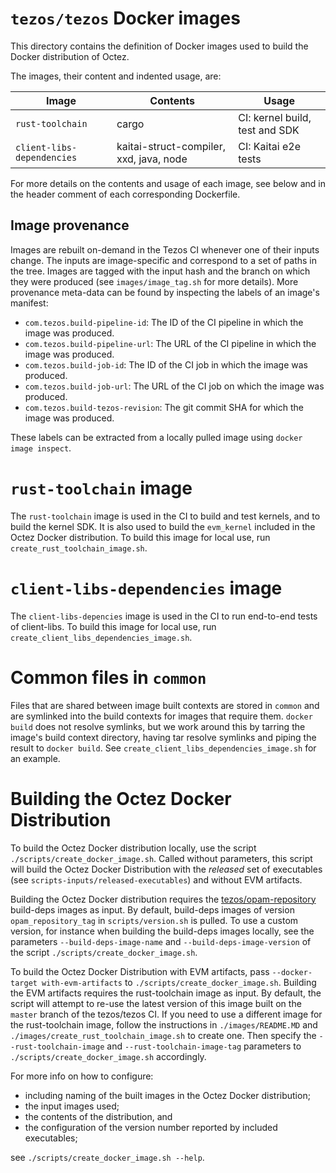 # `tezos/tezos` Docker images

This directory contains the definition of Docker images used to build
the Docker distribution of Octez.

The images, their content and indented usage, are:

| Image                      | Contents                                | Usage                          |
|----------------------------|-----------------------------------------|--------------------------------|
| `rust-toolchain`           | cargo                                   | CI: kernel build, test and SDK |
| `client-libs-dependencies` | kaitai-struct-compiler, xxd, java, node | CI: Kaitai e2e tests           |

For more details on the contents and usage of each image, see below
and in the header comment of each corresponding Dockerfile.

## Image provenance

Images are rebuilt on-demand in the Tezos CI whenever one of their
inputs change.  The inputs are image-specific and correspond to a set
of paths in the tree. Images are tagged with the input hash and the
branch on which they were produced (see `images/image_tag.sh` for more
details). More provenance meta-data can be found by inspecting the
labels of an image's manifest:

 - `com.tezos.build-pipeline-id`: The ID of the CI pipeline in which
   the image was produced.
 - `com.tezos.build-pipeline-url`: The URL of the CI pipeline in which
   the image was produced.
 - `com.tezos.build-job-id`: The ID of the CI job in which the image
   was produced.
 - `com.tezos.build-job-url`: The URL of the CI job on which the image
   was produced.
 - `com.tezos.build-tezos-revision`: The git commit SHA for which the
   image was produced.

These labels can be extracted from a locally pulled image using
`docker image inspect`.

# `rust-toolchain` image

The `rust-toolchain` image is used in the CI to build and test
kernels, and to build the kernel SDK. It is also used to build the
`evm_kernel` included in the Octez Docker distribution. To build this
image for local use, run `create_rust_toolchain_image.sh`.

# `client-libs-dependencies` image

The `client-libs-depencies` image is used in the CI to run end-to-end
tests of client-libs. To build this image for local use, run
`create_client_libs_dependencies_image.sh`.

# Common files in `common`

Files that are shared between image built contexts are stored in
`common` and are symlinked into the build contexts for images that
require them. `docker build` does not resolve symlinks, but we work
around this by tarring the image's build context directory, having tar
resolve symlinks and piping the result to `docker build`. See
`create_client_libs_dependencies_image.sh` for an example.

# Building the Octez Docker Distribution

To build the Octez Docker distribution locally, use the script
`./scripts/create_docker_image.sh`. Called without parameters, this
script will build the Octez Docker Distribution with the *released*
set of executables (see `scripts-inputs/released-executables`) and
without EVM artifacts.

Building the Octez Docker distribution requires the
[tezos/opam-repository](https://gitlab.com/tezos/opam-repository)
build-deps images as input. By default, build-deps images of version
`opam_repository_tag` in `scripts/version.sh` is pulled. To use a
custom version, for instance when building the build-deps images
locally, see the parameters `--build-deps-image-name` and
`--build-deps-image-version` of the script
`./scripts/create_docker_image.sh`.

To build the Octez Docker Distribution with EVM artifacts, pass
`--docker-target with-evm-artifacts` to
`./scripts/create_docker_image.sh`. Building the EVM artifacts
requires the rust-toolchain image as input. By default, the script
will attempt to re-use the latest version of this image built on the
`master` branch of the tezos/tezos CI. If you need to use a different
image for the rust-toolchain image, follow the instructions in
`./images/README.MD` and `./images/create_rust_toolchain_image.sh` to
create one. Then specify the `--rust-toolchain-image` and
`--rust-toolchain-image-tag` parameters to
`./scripts/create_docker_image.sh` accordingly.

For more info on how to configure:
 - including naming of the built images in the Octez Docker distribution;
 - the input images used;
 - the contents of the distribution, and
 - the configuration of the version number reported by included executables;

see `./scripts/create_docker_image.sh --help`.
